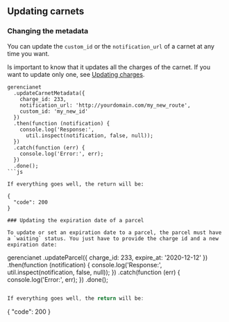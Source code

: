 ## Updating carnets

### Changing the metadata

You can update the `custom_id` or the `notification_url` of a carnet at any time you want.

Is important to know that it updates all the charges of the carnet. If you want to update only one, see [Updating charges](/docs/charge-update.md).

```
gerencianet
  .updateCarnetMetadata({
    charge_id: 233,
    notification_url: 'http://yourdomain.com/my_new_route',
    custom_id: 'my_new_id'
  })
  .then(function (notification) {
    console.log('Response:',
      util.inspect(notification, false, null));
  })
  .catch(function (err) {
    console.log('Error:', err);
  })
  .done();
```js

If everything goes well, the return will be:

{
  "code": 200
}

### Updating the expiration date of a parcel

To update or set an expiration date to a parcel, the parcel must have a `waiting` status. You just have to provide the charge id and a new expiration date:

```
gerencianet
  .updateParcel({
    charge_id: 233,
    expire_at: '2020-12-12'
  })
  .then(function (notification) {
    console.log('Response:',
      util.inspect(notification, false, null));
  })
  .catch(function (err) {
    console.log('Error:', err);
  })
  .done();
```js

If everything goes well, the return will be:

```
{
  "code": 200
}
```js